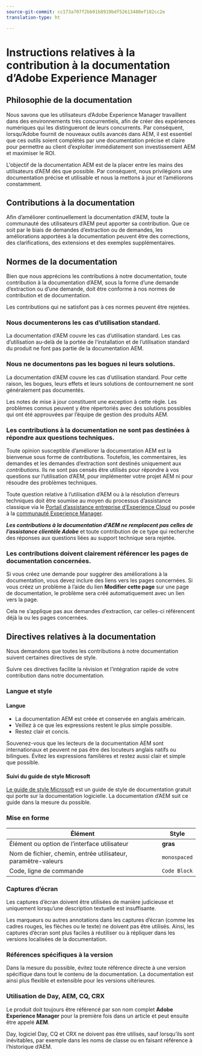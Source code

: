 ```yaml
---
source-git-commit: cc173a707f2bb91b8919bdf52613480ef182cc2e
translation-type: ht

---
```

# Instructions relatives à la contribution à la documentation d’Adobe Experience Manager

## Philosophie de la documentation

Nous savons que les utilisateurs d’Adobe Experience Manager travaillent dans des environnements très concurrentiels, afin de créer des expériences numériques qui les distingueront de leurs concurrents. Par conséquent, lorsqu’Adobe fournit de nouveaux outils avancés dans AEM, il est essentiel que ces outils soient complétés par une documentation précise et claire pour permettre au client d’exploiter immédiatement son investissement AEM et maximiser le ROI.

L’objectif de la documentation AEM est de la placer entre les mains des utilisateurs d’AEM dès que possible. Par conséquent, nous privilégions une documentation précise et utilisable et nous la mettons à jour et l’améliorons constamment.

## Contributions à la documentation

Afin d’améliorer continuellement la documentation d’AEM, toute la communauté des utilisateurs d’AEM peut apporter sa contribution. Que ce soit par le biais de demandes d’extraction ou de demandes, les améliorations apportées à la documentation peuvent être des corrections, des clarifications, des extensions et des exemples supplémentaires.

## Normes de la documentation

Bien que nous apprécions les contributions à notre documentation, toute contribution à la documentation d’AEM, sous la forme d’une demande d’extraction ou d’une demande, doit être conforme à nos normes de contribution et de documentation.

Les contributions qui ne satisfont pas à ces normes peuvent être rejetées.

### Nous documenterons les cas d’utilisation standard.

La documentation d’AEM couvre les cas d’utilisation standard. Les cas d’utilisation au-delà de la portée de l’installation et de l’utilisation standard du produit ne font pas partie de la documentation AEM.

### Nous ne documentons pas les bogues ni leurs solutions.

La documentation d’AEM couvre les cas d’utilisation standard. Pour cette raison, les bogues, leurs effets et leurs solutions de contournement ne sont généralement pas documentés.

Les notes de mise à jour constituent une exception à cette règle. Les problèmes connus peuvent y être répertoriés avec des solutions possibles qui ont été approuvées par l’équipe de gestion des produits AEM.

### Les contributions à la documentation ne sont pas destinées à répondre aux questions techniques.

Toute opinion susceptible d’améliorer la documentation AEM est la bienvenue sous forme de contributions. Toutefois, les commentaires, les demandes et les demandes d’extraction sont destinés uniquement aux *contributions*. Ils ne sont pas censés être utilisés pour répondre à vos questions sur l’utilisation d’AEM, pour implémenter votre projet AEM ni pour résoudre des problèmes techniques.

Toute question relative à l’utilisation d’AEM ou à la résolution d’erreurs techniques doit être soumise au moyen du processus d’assistance classique via le [Portail d’assistance entreprise d’Experience Cloud](https://helpx.adobe.com/fr/contact/enterprise-support.ec.html) ou posée à la [communauté Experience Manager](https://forums.adobe.com/community/experience-cloud/marketing-cloud/experience-manager).

***Les contributions à la documentation d’AEM ne remplacent pas celles de l’assistance clientèle Adobe*** et toute contribution de ce type qui recherche des réponses aux questions liées au support technique sera rejetée.

### Les contributions doivent clairement référencer les pages de documentation concernées.

Si vous créez une demande pour suggérer des améliorations à la documentation, vous devez inclure des liens vers les pages concernées. Si vous créez un problème à l’aide du lien **Modifier cette page** sur une page de documentation, le problème sera créé automatiquement avec un lien vers la page.

Cela ne s’applique pas aux demandes d’extraction, car celles-ci référencent déjà la ou les pages concernées.

## Directives relatives à la documentation

Nous demandons que toutes les contributions à notre documentation suivent certaines directives de style.

Suivre ces directives facilite la révision et l’intégration rapide de votre contribution dans notre documentation.

### Langue et style

#### Langue

* La documentation AEM est créée et conservée en anglais américain.
* Veillez à ce que les expressions restent le plus simple possible.
* Restez clair et concis.

Souvenez-vous que les lecteurs de la documentation AEM sont internationaux et peuvent ne pas être des locuteurs anglais natifs ou bilingues. Évitez les expressions familières et restez aussi clair et simple que possible.

#### Suivi du guide de style Microsoft

[Le guide de style Microsoft](https://docs.microsoft.com/fr-fr/style-guide/welcome/) est un guide de style de documentation gratuit qui porte sur la documentation logicielle. La documentation d’AEM suit ce guide dans la mesure du possible.

### Mise en forme

| Élément | Style |
|---|---|
| Élément ou option de l’interface utilisateur | **gras** |
| Nom de fichier, chemin, entrée utilisateur, paramètre-valeurs | `monospaced` |
| Code, ligne de commande | ```Code Block``` |

### Captures d’écran

Les captures d’écran doivent être utilisées de manière judicieuse et uniquement lorsqu’une description textuelle est insuffisante.

Les marqueurs ou autres annotations dans les captures d’écran (comme les cadres rouges, les flèches ou le texte) ne doivent pas être utilisés. Ainsi, les captures d’écran sont plus faciles à réutiliser ou à répliquer dans les versions localisées de la documentation.

### Références spécifiques à la version

Dans la mesure du possible, évitez toute référence directe à une version spécifique dans tout le contenu de la documentation. La documentation est ainsi plus flexible et extensible pour les versions ultérieures.

### Utilisation de Day, AEM, CQ, CRX

Le produit doit toujours être référencé par son nom complet **Adobe Experience Manager** pour la première fois dans un article et peut ensuite être appelé **AEM**.

Day, logiciel Day, CQ et CRX ne doivent pas être utilisés, sauf lorsqu’ils sont inévitables, par exemple dans les noms de classe ou en faisant référence à l’historique d’AEM.